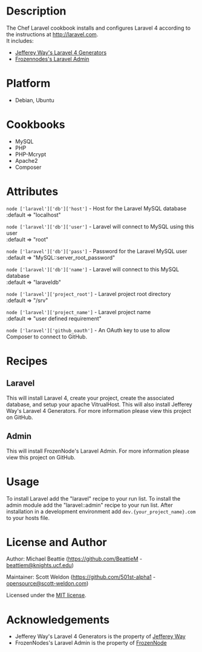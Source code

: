 Description
===========
The Chef Laravel cookbook installs and configures Laravel 4 according to the instructions at http://laravel.com.  
It includes: 
* [Jefferey Way's Laravel 4 Generators](https://github.com/JeffreyWay/Laravel-4-Generators)
* [Frozennodes's Laravel Admin](https://github.com/FrozenNode/Laravel-Administrator)

Platform
========
* Debian, Ubuntu

Cookbooks
=========
* MySQL
* PHP
* PHP-Mcrypt
* Apache2
* Composer

Attributes
==========
`node ['laravel']['db']['host']` - Host for the Laravel MySQL database  
  :default => "localhost"

`node ['laravel']['db']['user']` - Laravel will connect to MySQL using this user  
  :default => "root"

`node ['laravel']['db']['pass']` - Password for the Laravel MySQL user  
  :default => "MySQL::server_root_password"

`node ['laravel']['db']['name']` - Laravel will connect to this MySQL database  
  :default => "laraveldb"

`node ['laravel']['project_root']` - Laravel project root directory  
  :default => "/srv"

`node ['laravel']['project_name']` - Laravel project name  
  :default => "user defined requirement"

`node ['laravel']['github_oauth']` - An OAuth key to use to allow Composer to connect to GitHub.

Recipes
=======
## Laravel
This will install Laravel 4, create your project, create the associated database, and setup your apache VitrualHost.
This will also install Jefferey Way's Laravel 4 Generators. For more information please view this project on GitHub.

## Admin
This will install FrozenNode's Laravel Admin. For more information please view this project on GitHub. 

Usage
=====
To install Laravel add the "laravel" recipe to your run list.
To install the admin module add the "laravel::admin" recipe to your run list.
After installation in a development environment add `dev.{your_project_name}.com` to your hosts file.

License and Author
==================
Author: Michael Beattie (https://github.com/BeattieM - beattiem@knights.ucf.edu)

Maintainer: Scott Weldon (https://github.com/501st-alpha1 - opensource@scott-weldon.com)

Licensed under the [MIT license](http://opensource.org/licenses/MIT).

Acknowledgements
================
* Jefferey Way's Laravel 4 Generators is the property of [Jefferey Way](https://github.com/JeffreyWay)
* FrozenNodes's Laravel Admin is the property of [FrozenNode](https://github.com/FrozenNode)
